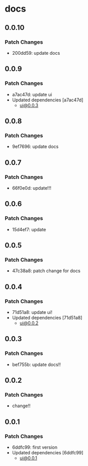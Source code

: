 # docs

## 0.0.10

### Patch Changes

- 200dd59: update docs

## 0.0.9

### Patch Changes

- a7ac47d: update ui
- Updated dependencies [a7ac47d]
  - ui@0.0.3

## 0.0.8

### Patch Changes

- 9ef7696: update docs

## 0.0.7

### Patch Changes

- 66f0e0d: update!!!

## 0.0.6

### Patch Changes

- 15d4ef7: update

## 0.0.5

### Patch Changes

- 47c38a8: patch change for docs

## 0.0.4

### Patch Changes

- 71d51a8: update ui!
- Updated dependencies [71d51a8]
  - ui@0.0.2

## 0.0.3

### Patch Changes

- bef755b: update docs!!

## 0.0.2

### Patch Changes

- change!!

## 0.0.1

### Patch Changes

- 6ddfc99: first version
- Updated dependencies [6ddfc99]
  - ui@0.0.1
